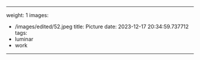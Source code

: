 
---
weight: 1
images:
- /images/edited/52.jpeg
title: Picture
date: 2023-12-17 20:34:59.737712
tags:
- luminar
- work
---